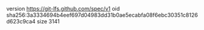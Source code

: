 version https://git-lfs.github.com/spec/v1
oid sha256:3a3334694b4eef697d04983dd31b0ae5ecabfa08f6ebc30351c8126d623c9ca4
size 3141
